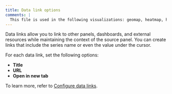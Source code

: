 ```yaml
---
title: Data link options
comments: |
  This file is used in the following visualizations: geomap, heatmap, histogram
---
```


Data links allow you to link to other panels, dashboards, and external resources while maintaining the context of the source panel. You can create links that include the series name or even the value under the cursor.

For each data link, set the following options:

- **Title**
- **URL**
- **Open in new tab**

To learn more, refer to [Configure data links](../../configure-data-links/).

